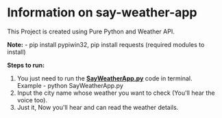 # Information on say-weather-app

This Project is created using Pure Python and Weather API.

<b>Note:</b> - pip install pypiwin32, pip install requests (required modules to install)

<b>Steps to run:</b>
1. You just need to run the <b><a href="https://github.com/MSunny-149/say-weather-app/blob/e27f77ece28a95d39df84edd207e23371612536f/SayWeatherApp.py">SayWeatherApp.py</a></b> code in terminal.<br>
    Example - python SayWeatherApp.py
2. Input the city name whose weather you want to check (You'll hear the voice too).
3. Just it, Now you'll hear and can read the weather details.
